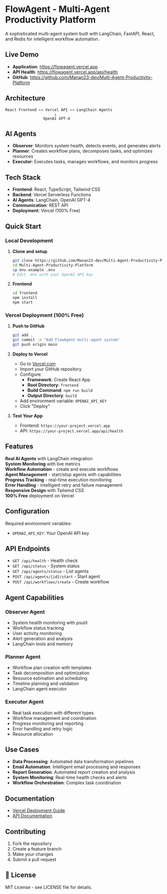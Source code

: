 # FlowAgent - Multi-Agent Productivity Platform

A sophisticated multi-agent system built with LangChain, FastAPI, React, and Redis for intelligent workflow automation.

## Live Demo

- **Application**: https://flowagent.vercel.app
- **API Health**: https://flowagent.vercel.app/api/health
- **GitHub**: https://github.com/Manan23-dev/Multi-Agent-Productivity-Platform

## Architecture

```
React Frontend ←→ Vercel API ←→ LangChain Agents
                      ↓
                 OpenAI GPT-4
```

## AI Agents

- **Observer**: Monitors system health, detects events, and generates alerts
- **Planner**: Creates workflow plans, decomposes tasks, and optimizes resources  
- **Executor**: Executes tasks, manages workflows, and monitors progress

## Tech Stack

- **Frontend**: React, TypeScript, Tailwind CSS
- **Backend**: Vercel Serverless Functions
- **AI Agents**: LangChain, OpenAI GPT-4
- **Communication**: REST API
- **Deployment**: Vercel (100% Free)

## Quick Start

### Local Development

1. **Clone and setup**
   ```bash
   git clone https://github.com/Manan23-dev/Multi-Agent-Productivity-Platform.git
   cd Multi-Agent-Productivity-Platform
   cp env.example .env
   # Edit .env with your OpenAI API key
   ```

2. **Frontend**
   ```bash
   cd frontend
   npm install
   npm start
   ```

### Vercel Deployment (100% Free)

1. **Push to GitHub**
   ```bash
   git add .
   git commit -m "Add FlowAgent multi-agent system"
   git push origin main
   ```

2. **Deploy to Vercel**
   - Go to [Vercel.com](https://vercel.com)
   - Import your GitHub repository
   - Configure:
     - **Framework**: Create React App
     - **Root Directory**: `frontend`
     - **Build Command**: `npm run build`
     - **Output Directory**: `build`
   - Add environment variable: `OPENAI_API_KEY`
   - Click "Deploy"

3. **Test Your App**
   - Frontend: `https://your-project.vercel.app`
   - API: `https://your-project.vercel.app/api/health`

## Features

**Real AI Agents** with LangChain integration  
**System Monitoring** with live metrics  
**Workflow Automation** - create and execute workflows  
**Agent Management** - start/stop agents with capabilities  
**Progress Tracking** - real-time execution monitoring  
**Error Handling** - intelligent retry and failure management  
**Responsive Design** with Tailwind CSS  
**100% Free** deployment on Vercel  

## Configuration

Required environment variables:
- `OPENAI_API_KEY`: Your OpenAI API key

## API Endpoints

- `GET /api/health` - Health check
- `GET /api/status` - System status
- `GET /api/agents/status` - List agents
- `POST /api/agents/{id}/start` - Start agent
- `POST /api/workflows/create` - Create workflow

## Agent Capabilities

### Observer Agent
- System health monitoring with psutil
- Workflow status tracking
- User activity monitoring
- Alert generation and analysis
- LangChain tools and memory

### Planner Agent
- Workflow plan creation with templates
- Task decomposition and optimization
- Resource estimation and scheduling
- Timeline planning and validation
- LangChain agent executor

### Executor Agent
- Real task execution with different types
- Workflow management and coordination
- Progress monitoring and reporting
- Error handling and retry logic
- Resource allocation

## Use Cases

- **Data Processing**: Automated data transformation pipelines
- **Email Automation**: Intelligent email processing and responses
- **Report Generation**: Automated report creation and analysis
- **System Monitoring**: Real-time health checks and alerts
- **Workflow Orchestration**: Complex task coordination

## Documentation

- [Vercel Deployment Guide](VERCEL_DEPLOYMENT.md)
- [API Documentation](https://your-project.vercel.app/api/health)

## Contributing

1. Fork the repository
2. Create a feature branch
3. Make your changes
4. Submit a pull request

## 📄 License

MIT License - see LICENSE file for details.
